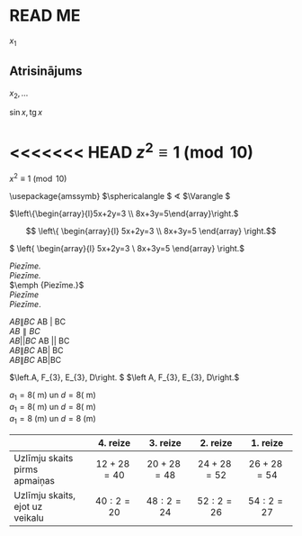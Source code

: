 # READ ME

$x_1$

## Atrisinājums

$x_2, \ldots$

$\sin x, \mbox{tg}\, x$

<<<<<<< HEAD
$z^2 \equiv 1 \pmod {10}$
=======
$x^2 \equiv 1 \pmod {10}$

 \usepackage{amssymb}
$\sphericalangle $
$\sphericalangle$
$\Varangle $

$\left\{\begin{array}{l}5x+2y=3 \\ 8x+3y=5\end{array}\right.$

$$ \left\{ \begin{array}{l}
5x+2y=3 \\ 
8x+3y=5
\end{array} \right.$$

$ \left\{ \begin{array}{l}
5x+2y=3 \\ 
8x+3y=5
\end{array} \right.$

$\textit {Piezīme.}$  
$\textit{Piezīme.}$  
$\emph {Piezīme.}$  
$\textit{Piezīme}$     
$Piezīme.$

$AB \| BC$  AB \| BC  
$AB \parallel BC$  
$AB || BC$  AB || BC  
$AB\| BC$  AB\| BC  
$AB\|BC$  AB\|BC  

$\left.A, F_{3}, E_{3}, D\right. $
$\left A, F_{3}, E_{3}, D\right.$

$a_{1}=8(\mathrm{~m})$ un $d=8(\mathrm{~m})$  
$a_{1}=8 (~\mathrm{m})$ un $d=8 (~\mathrm{m})$  
$a_{1}=8~\mathrm{(m)}$ un $d=8~\mathrm{(m)}$  

|  | 4. reize | 3. reize | 2. reize | 1. reize |
| :--- | :---: | :---: | :---: | :---: |
| Uzlīmju skaits pirms <br> apmaiņas | $12+28=40$ | $20+28=48$ | $24+28=52$ | $26+28=54$ |
| Uzlīmju skaits, ejot uz <br> veikalu | $40:2=20$ | $48:2=24$ | $52:2=26$ | $54:2=27$ |

